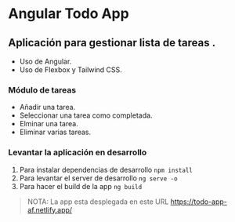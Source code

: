 # Angular Todo App

## Aplicación para gestionar lista de tareas .
- Uso de Angular.
- Uso de Flexbox y Tailwind CSS.

### Módulo de tareas
- Añadir una tarea.
- Seleccionar una tarea como completada.
- Elminar una tarea.
- Eliminar varias tareas.

### Levantar la aplicación en desarrollo
1. Para instalar dependencias de desarrollo ```npm install```
2. Para levantar el server de desarrollo ```ng serve -o```
3. Para hacer el build de la app ```ng build```

> NOTA: La app esta desplegada en este URL https://todo-app-af.netlify.app/
